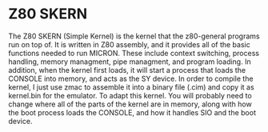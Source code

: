 # Z80 SKERN
  The Z80 SKERN (Simple Kernel) is the kernel that the z80-general programs run on top of. It is written in Z80 assembly, and it provides all of the basic functions needed to run MICRON. These include context switching, process handling, memory managment, pipe managment, and program loading. In addition, when the kernel first loads, it will start a process that loads the CONSOLE into memory, and acts as the SY device.
  In order to compile the kernel, I just use zmac to assemble it into a binary file (.cim) and copy it as kernel.bin for the emulator. To adapt this kernel. You will probably need to change where all of the parts of the kernel are in memory, along with how the boot process loads the CONSOLE, and how it handles SIO and the boot device.

